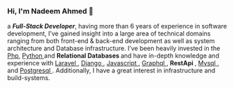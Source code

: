 ### Hi, I'm Nadeem Ahmed 👋

a <b><i>Full-Stack Developer</i></b>, having more than 6 years of experience in software development, I’ve gained insight into a large
area of technical domains ranging from both front-end & back-end development as well as
system architecture and Database infrastructure.
I’ve been heavily invested in the <a href="https://www.php.net/" target="_blank">Php</a>, <a href="https://www.python.org/" target="_blank"> Python </a> and <b> Relational Databases </b> and have in-depth knowledge and experience with <a href="https://laravel.com/" target="_blank"> Laravel </a>, <a href="https://docs.djangoproject.com/en/3.2/" target="_blank">  Django </a>, <a href="https://www.javascript.com/" target="_blank">  Javascript </a>, <a href="https://graphql.org/" target="_blank"> Graphql </a>, <b> RestApi </b>, <a href="https://www.mysql.com/" target="_blank">  Mysql </a>, and <a href="https://www.postgresql.org/" target="_blank">  Postgresql </a>. Additionally, I have a great interest in infrastructure and build-systems.
<!--
**aknadeem/aknadeem** is a ✨ _special_ ✨ repository because its `README.md` (this file) appears on your GitHub profile.

Here are some ideas to get you started:

- 🔭 I’m currently working on ...
- 🌱 I’m currently learning ...
- 👯 I’m looking to collaborate on ...
- 🤔 I’m looking for help with ...
- 💬 Ask me about ...
- 📫 How to reach me: ...
- 😄 Pronouns: ...
- ⚡ Fun fact: ...
-->

